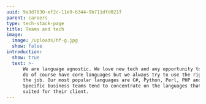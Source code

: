 ```yaml
---
uuid: 9a3d7830-ef2c-11e9-b344-9b711dfd021f
parent: careers
type: tech-stack-page
title: Teams and tech
image:
  image: /uploads/hf-g.jpg
  show: false
introduction:
  show: true
  text: >-
      We are language agnostic. We love new tech and any opportunity to use it. We
      do of course have core languages but we always try to use the right tool for
      the job. Our most popular languages are C#, Python, Perl, PHP and JavaScript.
      Specific business teams tend to concentrate on the languages that are most
      suited for their client.
---
```


